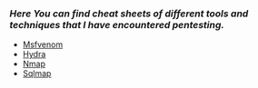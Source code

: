 ### *Here You can find cheat sheets of different tools and techniques that I have encountered pentesting.*


* [Msfvenom]
* [Hydra]
* [Nmap] 
* [Sqlmap]



[Msfvenom]: ./msfvenom_cheatsheet
[Hydra]: ./hydra_cheatsheet
[Nmap]: ./nmap_cheetsheet
[Sqlmap]: ./sqlmap_cheatsheet
